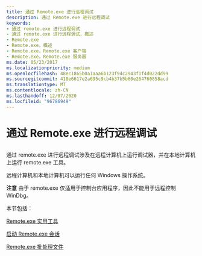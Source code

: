 ```yaml
---
title: 通过 Remote.exe 进行远程调试
description: 通过 Remote.exe 进行远程调试
keywords:
- 通过 remote.exe 进行远程调试
- 通过 remote.exe 进行远程调试，概述
- Remote.exe
- Remote.exe，概述
- Remote.exe，Remote.exe 客户端
- Remote.exe，Remote.exe 服务器
ms.date: 05/23/2017
ms.localizationpriority: medium
ms.openlocfilehash: 48ec1865b0a1aaa6b123f94c2943f1f4d022dd99
ms.sourcegitcommit: 418e6617e2a695c9cb4b37b5b60e264760858acd
ms.translationtype: MT
ms.contentlocale: zh-CN
ms.lasthandoff: 12/07/2020
ms.locfileid: "96786949"
---
```

# <a name="remote-debugging-through-remoteexe"></a>通过 Remote.exe 进行远程调试


## <span id="ddk_remote_debugging_through_remote_exe_dbg"></span><span id="DDK_REMOTE_DEBUGGING_THROUGH_REMOTE_EXE_DBG"></span>


通过 remote.exe 进行远程调试涉及在远程计算机上运行调试器，并在本地计算机上运行 remote.exe 工具。

远程计算机和本地计算机可以运行任何 Windows 操作系统。

**注意**   由于 remote.exe 仅适用于控制台应用程序，因此不能用于远程控制 WinDbg。

 

本节包括：

[Remote.exe 实用工具](the-remote-exe-utility.md)

[启动 Remote.exe 会话](starting-a-remote-exe-session.md)

[Remote.exe 批处理文件](remote-exe-batch-files.md)

 

 





